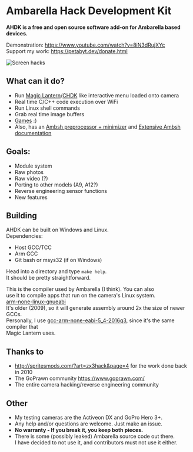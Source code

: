 # Ambarella Hack Development Kit

**AHDK is a free and open source software add-on for Ambarella based devices.**

Demonstration: https://www.youtube.com/watch?v=8iN3dRujXYc  
Support my work: https://petabyt.dev/donate.html  

![Screen hacks](https://petabyt.dev/filedump/screen.jpg)

## What can it do?
- Run [Magic Lantern](https://www.magiclantern.fm/)/[CHDK](https://chdk.fandom.com/wiki/CHDK) like interactive menu loaded onto camera
- Real time C/C++ code execution over WiFi
- Run Linux shell commands
- Grab real time image buffers
- [Games](https://www.youtube.com/watch?v=w0OYA6yEK8c) :)
- Also, has an [Ambsh preprocessor + minimizer](https://github.com/petabyt/ahdk/tree/master/ashp) and [Extensive Ambsh documentation](https://github.com/petabyt/ahdk/blob/master/AMBSH.md)

## Goals:
- Module system
- Raw photos
- Raw video (?)
- Porting to other models (A9, A12?)
- Reverse engineering sensor functions
- New features

## Building
AHDK can be built on Windows and Linux.  
Dependencies:  
- Host GCC/TCC
- Arm GCC
- Git bash or msys32 (if on Windows)

Head into a directory and type `make help`.  
It should be pretty straightforward.  

This is the compiler used by Ambarella (I think). You can also    
use it to compile apps that run on the camera's Linux system.  
[arm-none-linux-gnueabi](https://sourcery.mentor.com/public/gnu_toolchain/arm-none-linux-gnueabi/arm-2011.09-70-arm-none-linux-gnueabi-i686-pc-linux-gnu.tar.bz2)  
It's older (2009), so it will generate assembly around 2x the size of newer GCCs.  
Personally, I use [gcc-arm-none-eabi-5_4-2016q3](https://developer.arm.com/tools-and-software/open-source-software/developer-tools/gnu-toolchain/gnu-rm/downloads/5-2016-q3-update), since it's the same compiler that  
Magic Lantern uses.  

## Thanks to
- http://spritesmods.com/?art=zx3hack&page=4 for the work done back in 2010
- The GoPrawn community https://www.goprawn.com/
- The entire camera hacking/reverse engineering community

## Other
- My testing cameras are the Activeon DX and GoPro Hero 3+.
- Any help and/or questions are welcome. Just make an issue. 
- **No warranty - If you break it, you keep both pieces.**
- There is some (possibly leaked) Ambarella source code out there.  
I have decided to not use it, and contributors must not use it either.  
